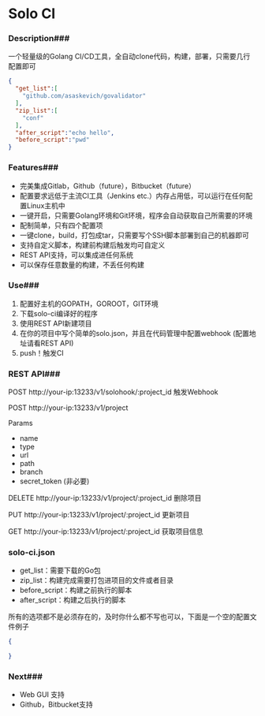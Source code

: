 # Solo CI

### Description###

一个轻量级的Golang CI/CD工具，全自动clone代码，构建，部署，只需要几行配置即可

```json
{
  "get_list":[
    "github.com/asaskevich/govalidator"
  ],
  "zip_list":[
    "conf"
  ],
  "after_script":"echo hello",
  "before_script":"pwd"
}
```

### Features###

- 完美集成Gitlab，Github（future），Bitbucket（future）
- 配置要求远低于主流CI工具（Jenkins etc.）内存占用低，可以运行在任何配置Linux主机中
- 一键开启，只需要Golang环境和Git环境，程序会自动获取自己所需要的环境
- 配制简单，只有四个配置项
- 一键clone，build，打包成tar，只需要写个SSH脚本部署到自己的机器即可
- 支持自定义脚本，构建前构建后触发均可自定义
- REST API支持，可以集成进任何系统
- 可以保存任意数量的构建，不丢任何构建

### Use###

1. 配置好主机的GOPATH，GOROOT，GIT环境 
2. 下载solo-ci编译好的程序
3. 使用REST API新建项目
4. 在你的项目中写个简单的solo.json，并且在代码管理中配置webhook (配置地址请看REST API)
5. push！触发CI

### REST API###

POST    http://your-ip:13233/v1/solohook/:project_id  触发Webhook

POST    http://your-ip:13233/v1/project 

Params

- name
- type
- url
- path
- branch
- secret_token (非必要)

DELETE   http://your-ip:13233/v1/project/:project_id     删除项目

PUT         http://your-ip:13233/v1/project/:project_id     更新项目

GET         http://your-ip:13233/v1/project/:project_id     获取项目信息

### solo-ci.json

- get_list：需要下载的Go包
- zip_list：构建完成需要打包进项目的文件或者目录
- before_script：构建之前执行的脚本
- after_script：构建之后执行的脚本

所有的选项都不是必须存在的，及时你什么都不写也可以，下面是一个空的配置文件例子

```json
{
  
}
```

### Next###

- Web GUI 支持
- Github，Bitbucket支持